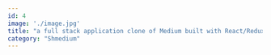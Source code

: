 ```yaml
---
id: 4
image: './image.jpg'
title: "a full stack application clone of Medium built with React/Redux and Ruby/Rails"
category: "Shmedium"
---
```

